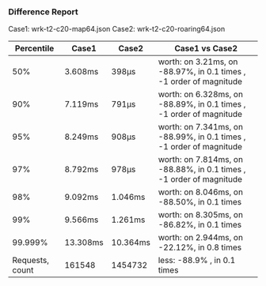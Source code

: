 ### Difference Report
Case1: wrk-t2-c20-map64.json
Case2: wrk-t2-c20-roaring64.json

|Percentile|Case1|Case2|Case1 vs Case2|
|---|---|---|---|
|50%|3.608ms|398µs|worth: on 3.21ms, on -88.97%, in 0.1 times , -1 order of magnitude|
|90%|7.119ms|791µs|worth: on 6.328ms, on -88.89%, in 0.1 times , -1 order of magnitude|
|95%|8.249ms|908µs|worth: on 7.341ms, on -88.99%, in 0.1 times , -1 order of magnitude|
|97%|8.792ms|978µs|worth: on 7.814ms, on -88.88%, in 0.1 times , -1 order of magnitude|
|98%|9.092ms|1.046ms|worth: on 8.046ms, on -88.50%, in 0.1 times |
|99%|9.566ms|1.261ms|worth: on 8.305ms, on -86.82%, in 0.1 times |
|99.999%|13.308ms|10.364ms|worth: on 2.944ms, on -22.12%, in 0.8 times |
|Requests, count|161548|1454732|less: -88.9% , in 0.1 times |
